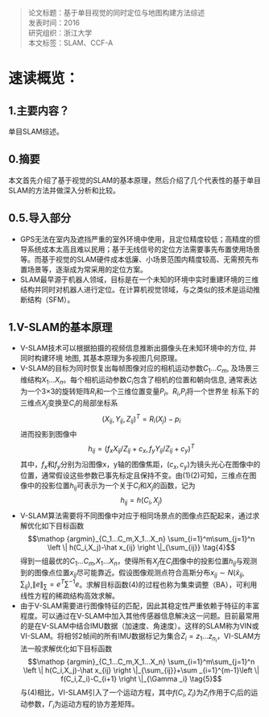>论文标题：基于单目视觉的同时定位与地图构建方法综述  
发表时间：2016  
研究组织：浙江大学  
本文标签：SLAM、CCF-A  


# 速读概览：
## 1.主要内容？ 
单目SLAM综述。


## 0.摘要
本文首先介绍了基于视觉的SLAM的基本原理，然后介绍了几个代表性的基于单目SLAM的方法并做深入分析和比较。


## 0.5.导入部分
* GPS无法在室内及遮挡严重的室外环境中使用，且定位精度较低；高精度的惯导系统成本太高且难以民用；基于无线信号的定位方法需要事先布置使用场景等。而基于视觉的SLAM硬件成本低廉、小场景范围内精度较高、无需预先布置场景等，逐渐成为常采用的定位方案。
* SLAM最早源于机器人领域，目标是在一个未知的环境中实时重建环境的三维结构并同时对机器人进行定位。在计算机视觉领域，与之类似的技术是运动推断结构（SFM）。


## 1.V-SLAM的基本原理
* V-SLAM技术可以根据拍摄的视频信息推断出摄像头在未知环境中的方位, 并同时构建环境 地图, 其基本原理为多视图几何原理。
* V-SLAM的目标为同时恢复出每帧图像对应的相机运动参数$C_1...C_m$, 及场景三维结构$X_1...X_n$。每个相机运动参数$C_i$包含了相机的位置和朝向信息, 通常表达为一个3×3的旋转矩阵$R_i$和一个三维位置变量$P_i$。$R_i$,$P_i$将一个世界坐
标系下的三维点$X_j$变换至$C_i$的局部坐标系
$$(X_{ij},Y_{ij},Z_{ij})^T = R_i(X_j)-p_i \tag{1}$$
进而投影到图像中
$$h_{ij} = (f_xX_{ij}/Z_{ij}+c_x,f_yY_{ij}/Z_{ij}+c_y)^T \tag{2}$$
其中，$f_x$和$f_y$分别为沿图像x，y轴的图像焦距，$(c_x,c_y)$为镜头光心在图像中的位置，通常假设这些参数已事先标定且保持不变。由(1)(2)可知，三维点在图像中的投影位置$h_{ij}$可表示为一个关于$C_i$和$X_j$的函数，记为
$$h_{ij} = h(C_i,X_j) \tag{3}$$
* V-SLAM算法需要将不同图像中对应于相同场景点的图像点匹配起来，通过求解优化如下目标函数
$$\mathop {argmin}_{C_1...C_m,X_1...X_n} \sum_{i=1}^m\sum_{j=1}^n \left \| h(C_i,X_j)-\hat x_{ij} \right \|_{\sum_{ij}} \tag{4}$$
得到一组最优的$C_1...C_m$,$X_1...X_n$，使得所有$X_j$在$C_i$图像中的投影位置$h_{ij}$与观测到的图像点位置$x_{ij}$尽可能靠近。假设图像观测点符合高斯分布$x_{ij}\sim N(\hat x_{ij},\sum_{ij})$,$\left \| e \right \|_{\sum} = e^T\sum ^{-1}e$。求解目标函数(4)的过程也称为集束调整（BA），可利用线性方程的稀疏结构高效求解。
* 由于V-SLAM需要进行图像特征的匹配，因此其稳定性严重依赖于特征的丰富程度。可以通过在V-SLAM中加入其他传感器信息解决这一问题。目前最常用的是在V-SLAM中结合IMU数据（加速度、角速度）。这样的SLAM称为VIN或VI-SLAM。将相邻2帧间的所有IMU数据标记为集合$Z_i = {z_1...z_{n_i}}$，VI-SLAM方法一般求解优化如下目标函数
$$\mathop {argmin}_{C_1...C_m,X_1...X_n} \sum_{i=1}^m\sum_{j=1}^n \left \| h(C_i,X_j)-\hat x_{ij} \right \|_{\sum_{ij}}+\sum _{i=1}^{m-1}\left \| f(C_i,Z_i)-C_{i+1} \right \|_{\Gamma _i} \tag{5}$$
与(4)相比，VI-SLAM引入了一个运动方程，其中$f(C_i,Z_i)$为$Z_i$作用于$C_i$后的运动参数，$\Gamma _i$为运动方程的协方差矩阵。